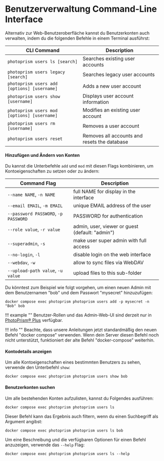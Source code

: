 # Benutzerverwaltung Command-Line Interface

Alternativ zur Web-Benutzeroberfläche kannst du Benutzerkonten auch verwalten, indem du die folgenden Befehle in einem Terminal ausführst:

| CLI Command                                 | Description                                  |
|---------------------------------------------|----------------------------------------------|
| `photoprism users ls [search]`              | Searches existing user accounts              |
| `photoprism users legacy [search]`          | Searches legacy user accounts                |
| `photoprism users add [options] [username]` | Adds a new user account                      |
| `photoprism users show [username]`          | Displays user account information            |
| `photoprism users mod [options] [username]` | Modifies an existing user account            |
| `photoprism users rm [username]`            | Removes a user account                       |
| `photoprism users reset`                    | Removes all accounts and resets the database |

#### Hinzufügen und Ändern von Konten

Du kannst die Unterbefehle `add` und `mod` mit diesen Flags kombinieren, um Kontoeigenschaften zu setzen oder zu ändern:

| Command Flag                         | Description                                     |
|--------------------------------------|-------------------------------------------------|
| `--name NAME`, `-n NAME`             | full NAME for display in the interface          |
| `--email EMAIL`, `-m EMAIL`          | unique EMAIL address of the user                |
| `--password PASSWORD`, `-p PASSWORD` | PASSWORD for authentication                     |
| `--role value`, `-r value`           | admin, user, viewer or guest (default: "admin") |
| `--superadmin`, `-s`                 | make user super admin with full access          |
| `--no-login`, `-l`                   | disable login on the web interface              |
| `--webdav`, `-w`                     | allow to sync files via WebDAV                  |
| `--upload-path value`, `-u value`    | upload files to this sub-folder                 |

Du könntest zum Beispiel wie folgt vorgehen, um einen neuen Admin mit dem Benutzernamen "bob" und dem Passwort "mysecret" hinzuzufügen:

```
docker compose exec photoprism photoprism users add -p mysecret -n "Bob" bob
```

!!! example ""
    Benutzer-Rollen und das Admin-Web-UI sind derzeit nur in [PhotoPrism® Plus](https://www.photoprism.app/editions#compare) verfügbar.

!!! info ""
    Beachte, dass unsere Anleitungen jetzt standardmäßig den neuen Befehl "docker compose" verwenden. Wenn dein Server diesen Befehl noch nicht unterstützt, funktioniert der alte Befehl "docker-compose" weiterhin.

#### Kontodetails anzeigen

Um alle Kontoeigenschaften eines bestimmten Benutzers zu sehen, verwende den Unterbefehl `show`:

```
docker compose exec photoprism photoprism users show bob
```

#### Benutzerkonten suchen

Um alle bestehenden Konten aufzulisten, kannst du Folgendes ausführen:

```
docker compose exec photoprism photoprism users ls
```

Dieser Befehl kann das Ergebnis auch filtern, wenn du einen Suchbegriff als Argument angibst:

```
docker compose exec photoprism photoprism users ls bob
```

Um eine Beschreibung und die verfügbaren Optionen für einen Befehl anzuzeigen, verwende das `--help` Flag:

```
docker compose exec photoprism photoprism users ls --help
```
